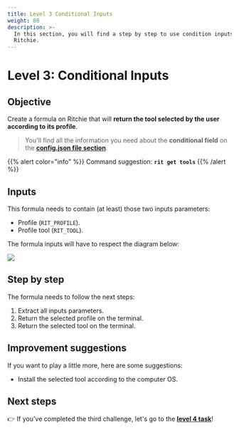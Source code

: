 ```yaml
---
title: Level 3 Conditional Inputs
weight: 88
description: >-
  In this section, you will find a step by step to use condition inputs on
  Ritchie.
---
```


# Level 3: Conditional Inputs

## Objective

Create a formula on Ritchie that will **return the tool selected by the user according to its profile**.

> You'll find all the information you need about the **conditional field** on the [**config.json file section**](https://docs.ritchiecli.io/how-to/implement-a-formula#1-config-json).

{{% alert color="info" %}}
Command suggestion: **`rit get tools`**
{{% /alert %}}

## Inputs

This formula needs to contain \(at least\) those two inputs parameters:

* Profile \(`RIT_PROFILE`\). 
* Profile tool \(`RIT_TOOL`\).

The formula inputs will have to respect the diagram below:

![](/ritchie-conditional-inputs.png)

## Step by step

The formula needs to follow the next steps:

1. Extract all inputs parameters. 
2. Return the selected profile on the terminal. 
3. Return the selected tool on the terminal.

## Improvement suggestions

 If you want to play a little more, here are some suggestions:

* Install the selected tool according to the computer OS.

## Next steps 

👉 If you've completed the third challenge, let's go to the [**level 4 task**](level-4-aggregation)!
